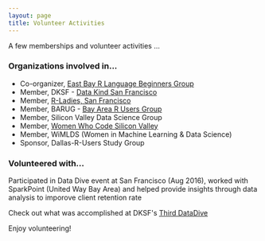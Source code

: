```yaml
---
layout: page
title: Volunteer Activities
---
```


<p class="message">
  A few memberships and volunteer activities ...
</p>


### <strong>Organizations involved in...</strong>

* Co-organizer, [East Bay R Language Beginners Group](https://www.meetup.com/r-enthusiasts/)
* Member, DKSF - [Data Kind San Francisco](http://www.datakind.org/chapters/datakind-sf)
* Member, [R-Ladies, San Francisco](https://www.meetup.com/rladies-san-francisco/)
* Member, BARUG - [Bay Area R Users Group](https://www.meetup.com/R-Users/)
* Member, Silicon Valley Data Science Group
* Member, [Women Who Code Silicon Valley ](https://www.meetup.com/Women-Who-Code-Silicon-Valley/)
* Member, WiMLDS (Women in Machine Learning & Data Science)
* Sponsor, Dallas-R-Users Study Group


### <strong>Volunteered with...</strong>
 
Participated in Data Dive event at San Francisco (Aug 2016), worked with SparkPoint (United Way Bay Area) and helped provide insights through data analysis to imporove client retention rate

Check out what was accomplished at DKSF's [Third DataDive](http://www.datakind.org/blog/datakind-san-franciscos-third-datadive)

Enjoy volunteering!
